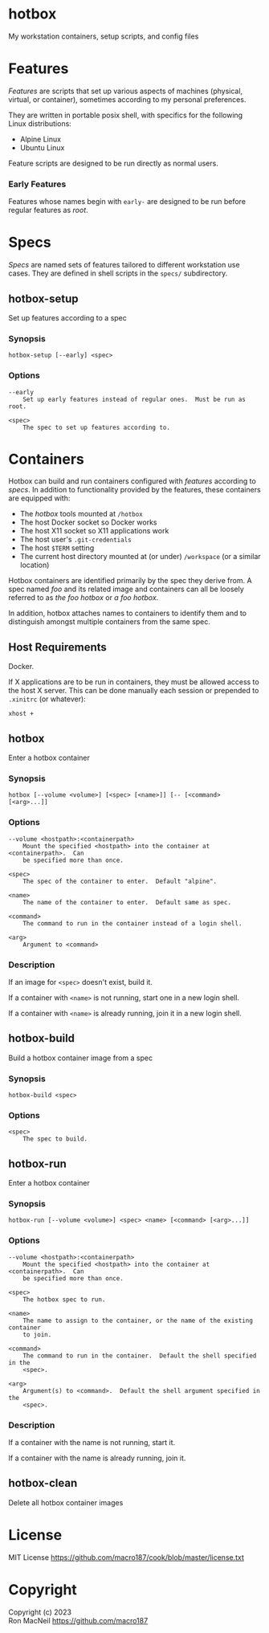 hotbox
======

My workstation containers, setup scripts, and config files



Features
========

*Features* are scripts that set up various aspects of machines (physical, virtual,
or container), sometimes according to my personal preferences.

They are written in portable posix shell, with specifics for the following Linux
distributions:

- Alpine Linux
- Ubuntu Linux

Feature scripts are designed to be run directly as normal users.

### Early Features

Features whose names begin with `early-` are designed to be run before regular
features as *root*.



Specs
=====

*Specs* are named sets of features tailored to different workstation use cases.
They are defined in shell scripts in the `specs/` subdirectory.


hotbox-setup
------------

Set up features according to a spec

### Synopsis

```
hotbox-setup [--early] <spec>
```

### Options

```
--early
    Set up early features instead of regular ones.  Must be run as root.

<spec>
    The spec to set up features according to.
```



Containers
==========

Hotbox can build and run containers configured with *features* according to
*specs*.  In addition to functionality provided by the features, these
containers are equipped with:

- The *hotbox* tools mounted at `/hotbox`
- The host Docker socket so Docker works
- The host X11 socket so X11 applications work
- The host user's `.git-credentials`
- The host `$TERM` setting
- The current host directory mounted at (or under) `/workspace` (or a similar
  location)

Hotbox containers are identified primarily by the spec they derive from.  A spec
named *foo* and its related image and containers can all be loosely referred to
as *the foo hotbox* or *a foo hotbox*.

In addition, hotbox attaches names to containers to identify them and to
distinguish amongst multiple containers from the same spec.


Host Requirements
-----------------

Docker.

If X applications are to be run in containers, they must be allowed access to
the host X server.  This can be done manually each session or prepended to
`.xinitrc` (or whatever):

    xhost +


hotbox
------

Enter a hotbox container

### Synopsis

```
hotbox [--volume <volume>] [<spec> [<name>]] [-- [<command> [<arg>...]]
```

### Options

```
--volume <hostpath>:<containerpath>
    Mount the specified <hostpath> into the container at <containerpath>.  Can
    be specified more than once.

<spec>
    The spec of the container to enter.  Default "alpine".

<name>
    The name of the container to enter.  Default same as spec.

<command>
    The command to run in the container instead of a login shell.

<arg>
    Argument to <command>
```

### Description

If an image for `<spec>` doesn't exist, build it.

If a container with `<name>` is not running, start one in a new login shell.

If a container with `<name>` is already running, join it in a new login shell.


hotbox-build
------------

Build a hotbox container image from a spec

### Synopsis

```
hotbox-build <spec>
```

### Options

```
<spec>
    The spec to build.
```


hotbox-run
----------

Enter a hotbox container

### Synopsis

```
hotbox-run [--volume <volume>] <spec> <name> [<command> [<arg>...]]
```

### Options

```
--volume <hostpath>:<containerpath>
    Mount the specified <hostpath> into the container at <containerpath>.  Can
    be specified more than once.

<spec>
    The hotbox spec to run.

<name>
    The name to assign to the container, or the name of the existing container
    to join.

<command>
    The command to run in the container.  Default the shell specified in the
    <spec>.

<arg>
    Argument(s) to <command>.  Default the shell argument specified in the
    <spec>.
```

### Description

If a container with the name is not running, start it.

If a container with the name is already running, join it.


hotbox-clean
------------

Delete all hotbox container images



License
=======

MIT License <https://github.com/macro187/cook/blob/master/license.txt>



Copyright
=========

Copyright (c) 2023  
Ron MacNeil <https://github.com/macro187>
